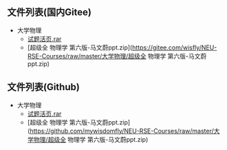 

## 文件列表(国内Gitee)

- 大学物理
    - [试题活页.rar](https://gitee.com/wisfly/NEU-RSE-Courses/raw/master/大学物理/试题活页.rar)
    - [超级全 物理学 第六版-马文蔚ppt.zip](https://gitee.com/wisfly/NEU-RSE-Courses/raw/master/大学物理/超级全 物理学 第六版-马文蔚ppt.zip)


## 文件列表(Github)

- 大学物理
    - [试题活页.rar](https://github.com/mywisdomfly/NEU-RSE-Courses/raw/master/大学物理/试题活页.rar)
    - [超级全 物理学 第六版-马文蔚ppt.zip](https://github.com/mywisdomfly/NEU-RSE-Courses/raw/master/大学物理/超级全 物理学 第六版-马文蔚ppt.zip)
